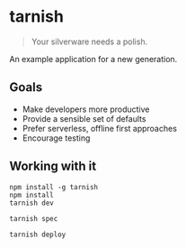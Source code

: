 # tarnish

> Your silverware needs a polish.

An example application for a new generation.

## Goals

 - Make developers more productive
 - Provide a sensible set of defaults
 - Prefer serverless, offline first approaches
 - Encourage testing

## Working with it

```
npm install -g tarnish
npm install
tarnish dev
```

```
tarnish spec
```

```
tarnish deploy
```
